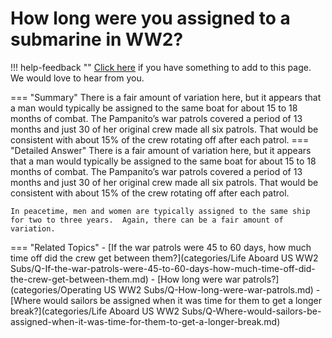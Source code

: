 # How long were you assigned to a submarine in WW2?

!!! help-feedback ""
    [Click here](https://replace.md) if you have something to add to this page. We would love to hear from you.

=== "Summary"
    There is a fair amount of variation here, but it appears that a man would typically be assigned to the same boat for about 15 to 18 months of combat. The Pampanito’s war patrols covered a period of 13 months and just 30 of her original crew made all six patrols. That would be consistent with about 15% of the crew rotating off after each patrol.
=== "Detailed Answer"
    There is a fair amount of variation here, but it appears that a man would typically be assigned to the same boat for about 15 to 18 months of combat.  The Pampanito’s war patrols covered a period of 13 months and just 30 of her original crew made all six patrols.  That would be consistent with about 15% of the crew rotating off after each patrol.

    In peacetime, men and women are typically assigned to the same ship for two to three years.  Again, there can be a fair amount of variation.
=== "Related Topics"
    - [If the war patrols were 45 to 60 days, how much time off did the crew get between them?](categories/Life Aboard US WW2 Subs/Q-If-the-war-patrols-were-45-to-60-days-how-much-time-off-did-the-crew-get-between-them.md)
    - [How long were war patrols?](categories/Operating US WW2 Subs/Q-How-long-were-war-patrols.md)
    - [Where would sailors be assigned when it was time for them to get a longer break?](categories/Life Aboard US WW2 Subs/Q-Where-would-sailors-be-assigned-when-it-was-time-for-them-to-get-a-longer-break.md)
